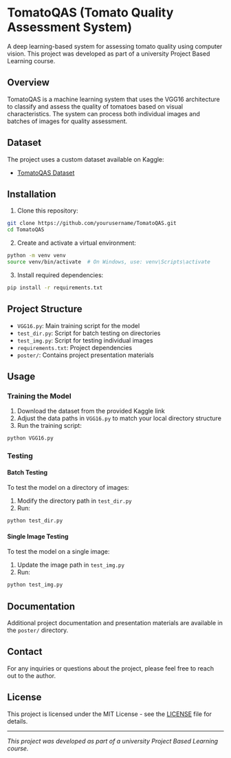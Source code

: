 # TomatoQAS (Tomato Quality Assessment System)

A deep learning-based system for assessing tomato quality using computer vision. This project was developed as part of a university Project Based Learning course.

## Overview

TomatoQAS is a machine learning system that uses the VGG16 architecture to classify and assess the quality of tomatoes based on visual characteristics. The system can process both individual images and batches of images for quality assessment.

## Dataset

The project uses a custom dataset available on Kaggle:
- [TomatoQAS Dataset](https://www.kaggle.com/datasets/cronenberg64/tomatoqas-dataset)

## Installation

1. Clone this repository:
```bash
git clone https://github.com/yourusername/TomatoQAS.git
cd TomatoQAS
```

2. Create and activate a virtual environment:
```bash
python -m venv venv
source venv/bin/activate  # On Windows, use: venv\Scripts\activate
```

3. Install required dependencies:
```bash
pip install -r requirements.txt
```

## Project Structure

- `VGG16.py`: Main training script for the model
- `test_dir.py`: Script for batch testing on directories
- `test_img.py`: Script for testing individual images
- `requirements.txt`: Project dependencies
- `poster/`: Contains project presentation materials

## Usage

### Training the Model

1. Download the dataset from the provided Kaggle link
2. Adjust the data paths in `VGG16.py` to match your local directory structure
3. Run the training script:
```bash
python VGG16.py
```

### Testing

#### Batch Testing
To test the model on a directory of images:
1. Modify the directory path in `test_dir.py`
2. Run:
```bash
python test_dir.py
```

#### Single Image Testing
To test the model on a single image:
1. Update the image path in `test_img.py`
2. Run:
```bash
python test_img.py
```

## Documentation

Additional project documentation and presentation materials are available in the `poster/` directory.

## Contact

For any inquiries or questions about the project, please feel free to reach out to the author.

## License

This project is licensed under the MIT License - see the [LICENSE](LICENSE) file for details.

---
*This project was developed as part of a university Project Based Learning course.*



